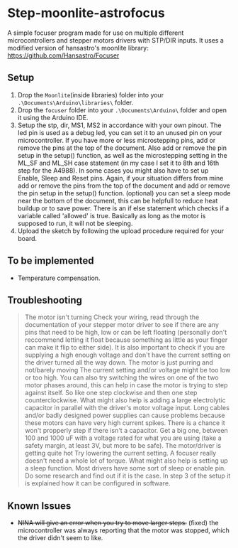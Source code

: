# Step-moonlite-astrofocus
A simple focuser program made for use on multiple different microcontrollers and stepper motors drivers with STP/DIR inputs.
It uses a modified version of hansastro's moonlite library: https://github.com/Hansastro/Focuser


## Setup

1. Drop the ```Moonlite```(inside libraries) folder into your ```.\Documents\Arduino\libraries\``` folder.
2. Drop the ```focuser``` folder into your ```.\Documents\Arduino\``` folder and open it using the Arduino IDE.
3. Setup the stp, dir, MS1, MS2 in accordance with your own pinout. The led pin is used as a debug led, you can set it to an unused pin on your microcontroller. If you have more or less microstepping pins, add or remove the pins at the top of the document. Also add or remove the pin setup in the setup() function, as well as the microstepping setting in the ML_SF and ML_SH case statement (in my case I set it to 8th and 16th step for the A4988). In some cases you might also have to set up Enable, Sleep and Reset pins. Again, if your situation differs from mine add or remove the pins from the top of the document and add or remove the pin setup in the setup() function.
(optional) you can set a sleep mode near the bottom of the document, this can be helpfull to reduce heat buildup or to save power. There is an if else statement which checks if a variable called 'allowed' is true. Basically as long as the motor is supposed to run, it will not be sleeping.
4. Upload the sketch by following the upload procedure required for your board.

## To be implemented

- Temperature compensation.

## Troubleshooting

> The motor isn't turning
Check your wiring, read through the documentation of your stepper motor driver to see if there are any pins that need to be high, low or can be left floating (personally don't reccommend letting it float because something as little as your finger can make it flip to either side). It is also important to check if you are supplying a high enough voltage and don't have the current setting on the driver turned all the way down.
> The motor is just purring and not/barely moving
The current setting and/or voltage might be too low or too high. You can also try switching the wires on one of the two motor phases around, this can help in case the motor is trying to step against itself. So like one step clockwise and then one step counterclockwise. What might also help is adding a large electrolytic capacitor in parallel with the driver's motor voltage input. Long cables and/or badly designed power supplies can cause problems because these motors can have very high current spikes. There is a chance it won't propperly step if there isn't a capacitor. Get a big one, between 100 and 1000 uF with a voltage rated for what you are using (take a safety margin, at least 3V, but more to be safe).
> The motor/driver is getting quite hot
Try lowering the current setting. A focuser really doesn't need a whole lot of torque. What might also help is setting up a sleep function. Most drivers have some sort of sleep or enable pin. Do some research and find out if it is the case. In step 3 of the setup it is explained how it can be configured in software.

## Known Issues

- ~~NINA will give an error when you try to move larger steps.~~ (fixed) the microcontroller was always reporting that the motor was stopped, which the driver didn't seem to like.
